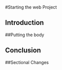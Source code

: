 #Starting the web Project

## Introduction

##Putting the body

## Conclusion

##Sectional Changes

